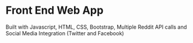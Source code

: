 # Front End Web App
Built with Javascript, HTML, CSS, Bootstrap, Multiple Reddit API calls and Social Media Integration (Twitter and Facebook)
